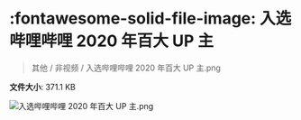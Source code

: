 # :fontawesome-solid-file-image: 入选哔哩哔哩 2020 年百大 UP 主

> 其他 / 非视频 / 入选哔哩哔哩 2020 年百大 UP 主.png

**文件大小**: 371.1 KB

<img src="https://file.hsyhx.top/其他/非视频/入选哔哩哔哩 2020 年百大 UP 主.png"  alt="入选哔哩哔哩 2020 年百大 UP 主.png" />